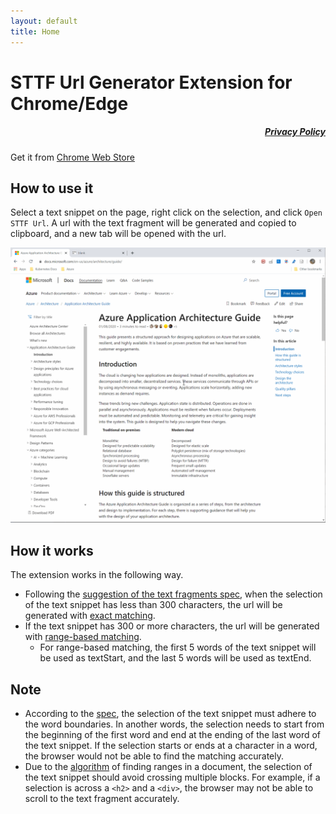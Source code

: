```yaml
---
layout: default
title: Home
---
```


# STTF Url Generator Extension for Chrome/Edge

<h5 style="text-align: right;"><a href="./privacy-policy.html">Privacy Policy</a></h5>

Get it from [Chrome Web Store](https://chrome.google.com/webstore/detail/sttf-url-generator/mlihnffnlcfgjkkmigdgahgpfpfddafo)

## How to use it

Select a text snippet on the page, right click on the selection, and click `Open STTF Url`. A url with the text fragment will be generated and copied to clipboard, and a new tab will be opened with the url.

![how to use](./sttf-url.gif)

## How it works

The extension works in the following way.

- Following the [suggestion of the text fragments spec](https://wicg.github.io/scroll-to-text-fragment/#prefer-exact-matching-to-range-based#:~:text=It%20is%20recommended%20that%20text%20snippets%20shorter%20than%20300%20characters%20always%20be%20encoded%20using%20an%20exact%20match.%20Above%20this%20limit%2C%20the%20UA%20should%20encode%20the%20string%20as%20a%20range-based%20match.), when the selection of the text snippet has less than 300 characters, the url will be generated with [exact matching](https://wicg.github.io/scroll-to-text-fragment/#syntax#:~:text=If%20only%20textStart%20is%20specified%2C%20the%20first%20instance%20of%20this%20exact%20text%20string%20is%20the%20target%20text.).
- If the text snippet has 300 or more characters, the url will be generated with [range-based matching](https://wicg.github.io/scroll-to-text-fragment/#syntax#:~:text=If%20the%20textEnd%20parameter%20is%20also%20specified%2C%20then%20the%20text%20directive%20refers%20to%20a%20range%20of%20text%20in%20the%20page.).
  - For range-based matching, the first 5 words of the text snippet will be used as textStart, and the last 5 words will be used as textEnd.

## Note

- According to the [spec](https://wicg.github.io/scroll-to-text-fragment/#word-boundaries#:~:text=The%20substring%20%22mountain%20range%22%20is%20word%20bounded%20within%20the%20string%20%22An%20impressive%20mountain%20range%22%20but%20not%20within%20%22An%20impressive%20mountain%20ranger%22.), the selection of the text snippet must adhere to the word boundaries. In another words, the selection needs to start from the beginning of the first word and end at the ending of the last word of the text snippet. If the selection starts or ends at a character in a word, the browser would not be able to find the matching accurately.
- Due to the [algorithm](https://wicg.github.io/scroll-to-text-fragment/#finding-ranges-in-a-document#:~:text=each%20of%20prefix%2C%20textStart%2C%20textEnd%2C%20and%20suffix%20will%20only%20match%20text%20within%20a%20single%20block.) of finding ranges in a document, the selection of the text snippet should avoid crossing multiple blocks. For example, if a selection is across a `<h2>` and a `<div>`, the browser may not be able to scroll to the text fragment accurately.
